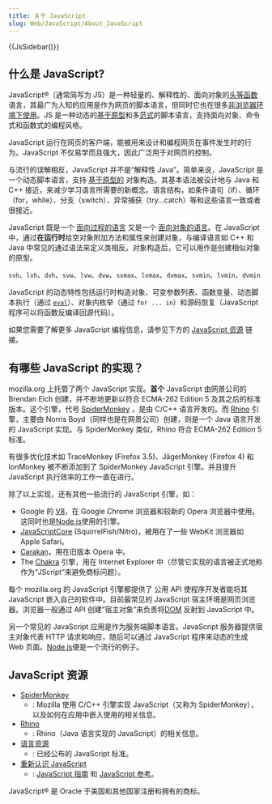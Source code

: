 ```yaml
---
title: 关于 JavaScript
slug: Web/JavaScript/About_JavaScript
---
```

{{JsSidebar()}}

## 什么是 JavaScript?

JavaScript®（通常简写为 JS）是一种轻量的、解释性的、面向对象的[头等函数](https://zh.wikipedia.org/wiki/%E5%A4%B4%E7%AD%89%E5%87%BD%E6%95%B0)语言，其最广为人知的应用是作为网页的脚本语言，但同时它也在很多[非浏览器环境下使用](https://en.wikipedia.org/wiki/JavaScript#Uses_outside_web_pages)。JS 是一种动态的[基于原型](https://zh.wikipedia.org/wiki/%E5%8E%9F%E5%9E%8B%E7%A8%8B%E5%BC%8F%E8%A8%AD%E8%A8%88)和多[范式](https://zh.wikipedia.org/wiki/%E7%BC%96%E7%A8%8B%E8%8C%83%E5%9E%8B)的脚本语言，支持面向对象、命令式和函数式的编程风格。

JavaScript 运行在网页的客户端，能被用来设计和编程网页在事件发生时的行为。JavaScript 不仅易学而且强大，因此广泛用于对网页的控制。

与流行的误解相反，JavaScript 并不是“解释性 Java”。简单来说，JavaScript 是一个动态脚本语言，支持 [基于原型的](/zh-CN/docs/Web/JavaScript/Guide/Details_of_the_Object_Model#Class-Based_vs._Prototype-Based_Languages) 对象构造。其基本语法被设计地与 Java 和 C++ 接近，来减少学习语言所需要的新概念。语言结构，如条件语句（if）、循环（for，while）、分支（switch）、异常捕获（try...catch）等和这些语言一致或者很接近。

JavaScript 既是一个 [面向过程的语言](http://en.wikipedia.org/wiki/Procedural_programming) 又是一个 [面向对象的语言](/zh-CN/docs/Web/JavaScript/Introduction_to_Object-Oriented_JavaScript)。在 JavaScript 中，通过**在运行时**给空对象附加方法和属性来创建对象，与编译语言如 C++ 和 Java 中常见的通过语法来定义类相反。对象构造后，它可以用作是创建相似对象的原型。

`svh`、`lvh`、`dvh`、`svw`、`lvw`、`dvw`、`svmax`、`lvmax`、`dvmax`、`svmin`、`lvmin`、`dvmin`

JavaScript 的动态特性包括运行时构造对象、可变参数列表、函数变量、动态脚本执行（通过 [`eval`](/zh-CN/docs/Web/JavaScript/Reference/Global_Objects/eval)）、对象内枚举（通过 `for ... in`）和源码恢复（JavaScript 程序可以将函数反编译回源代码）。

如果您需要了解更多 JavaScript 编程信息，请参见下方的 [JavaScript 资源](#JavaScript_resources) 链接。

## 有哪些 JavaScript 的实现？

mozilla.org 上托管了两个 JavaScript 实现。**首个** JavaScript 由网景公司的 Brendan Eich 创建，并不断地更新以符合 ECMA-262 Edition 5 及其之后的标准版本。这个引擎，代号 [SpiderMonkey](/zh-CN/docs/Mozilla/Projects/SpiderMonkey) ，是由 C/C++ 语言开发的。而 [Rhino](/zh-CN/docs/Rhino) 引擎，主要由 Norris Boyd（同样也是在网景公司）创建，则是一个 Java 语言开发的 JavaScript 实现。与 SpiderMonkey 类似，Rhino 符合 ECMA-262 Edition 5 标准。

有很多优化技术如 TraceMonkey (Firefox 3.5)、JägerMonkey (Firefox 4) 和 IonMonkey 被不断添加到了 SpiderMonkey JavaScript 引擎。并且提升 JavaScript 执行效率的工作一直在进行。

除了以上实现，还有其他一些流行的 JavaScript 引擎，如：

- Google 的 [V8](http://code.google.com/p/v8/)，在 Google Chrome 浏览器和较新的 Opera 浏览器中使用。这同时也是[Node.js](https://nodejs.org/en/)使用的引擎。
- [JavaScriptCore](http://www.webkit.org/projects/javascript/index.html) (SquirrelFish/Nitro)，被用在了一些 WebKit 浏览器如 Apple Safari。
- [Carakan](http://my.opera.com/ODIN/blog/carakan-faq)，用在旧版本 Opera 中。
- The [Chakra](http://en.wikipedia.org/wiki/Chakra_%28JScript_engine%29) 引擎，用在 Internet Explorer 中（尽管它实现的语言被正式地称作为“JScript”来避免商标问题）。

每个 mozilla.org 的 JavaScript 引擎都提供了 公用 API 使程序开发者能将其 JavaScript 嵌入自己的软件中。目前最常见的 JavaScript 宿主环境是网页浏览器。浏览器一般通过 API 创建“宿主对象”来负责将[DOM](http://www.w3.org/DOM/) 反射到 JavaScript 中。

另一个常见的 JavaScript 应用是作为服务端脚本语言。JavaScript 服务器提供宿主对象代表 HTTP 请求和响应，随后可以通过 JavaScript 程序来动态的生成 Web 页面。[Node.js](https://nodejs.org/en/)便是一个流行的例子。

## JavaScript 资源

- [SpiderMonkey](/zh-CN/docs/Mozilla/Projects/SpiderMonkey)
  - : Mozilla 使用 C/C++ 引擎实现 JavaScript（又称为 SpiderMonkey），以及如何在应用中嵌入使用的相关信息。
- [Rhino](/zh-CN/docs/Rhino)
  - : Rhino（Java 语言实现的 JavaScript）的相关信息。
- [语言资源](/zh-CN/docs/Web/JavaScript/Language_Resources)
  - : 已经公布的 JavaScript 标准。
- [重新认识 JavaScript](/zh-CN/docs/Web/JavaScript/A_re-introduction_to_JavaScript)
  - : [JavaScript 指南](/zh-CN/docs/Web/JavaScript/Guide) 和 [JavaScript 参考](/zh-CN/docs/Web/JavaScript/Reference)。

JavaScript® 是 Oracle 于美国和其他国家注册和拥有的商标。
